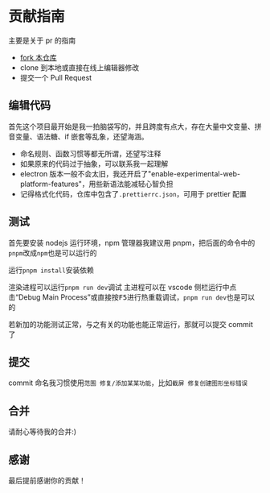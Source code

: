 # 贡献指南

主要是关于 pr 的指南

-   [fork 本仓库](https://github.com/xushengfeng/eSearch/fork)
-   clone 到本地或直接在线上编辑器修改
-   提交一个 Pull Request

## 编辑代码

首先这个项目最开始是我一拍脑袋写的，并且跨度有点大，存在大量中文变量、拼音变量、语法糖、if 嵌套等乱象，还望海涵。

-   命名规则、函数习惯等都无所谓，还望写注释
-   如果原来的代码过于抽象，可以联系我一起理解
-   electron 版本一般不会太旧，我还开启了"enable-experimental-web-platform-features"，用些新语法能减轻心智负担
-   记得格式化代码，仓库中包含了`.prettierrc.json`，可用于 prettier 配置

## 测试

首先要安装 nodejs 运行环境，npm 管理器我建议用 pnpm，把后面的命令中的`pnpm`改成`npm`也是可以运行的

运行`pnpm install`安装依赖

渲染进程可以运行`pnpm run dev`调试
主进程可以在 vscode 侧栏运行中点击“Debug Main Process”或直接按<kbd>F5</kbd>进行热重载调试，`pnpm run dev`也是可以的

若新加的功能测试正常，与之有关的功能也能正常运行，那就可以提交 commit 了

## 提交

commit 命名我习惯使用`范围 修复/添加某某功能`，比如`截屏 修复创建图形坐标错误`

## 合并

请耐心等待我的合并:)

## 感谢

最后提前感谢你的贡献！
